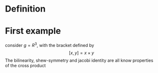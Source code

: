 # Definition

# First example

consider $g=R^3$, with  the bracket defined by
$$
[x,y] = x\times y
$$
The bilinearity, shew-symmetry and jacobi identity are all know properties of the cross product